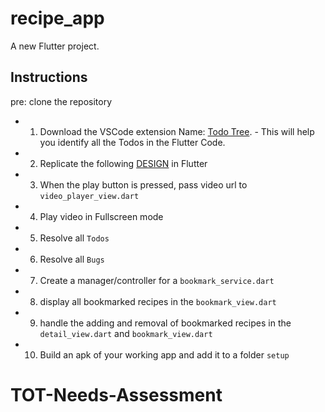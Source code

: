 # recipe_app

A new Flutter project.

## Instructions
pre: clone the repository

- 1. Download the VSCode extension Name: [Todo Tree](https://marketplace.visualstudio.com/items?itemName=Gruntfuggly.todo-tree). - This will help you identify all the Todos in the Flutter Code.
- 2. Replicate the following [DESIGN](https://raw.githubusercontent.com/GhanaTechLab/TOT-Needs-Assessment/main/screenshot/art_1.png) in Flutter
- 3. When the play button is pressed, pass video url to `video_player_view.dart`
- 4. Play video in Fullscreen mode
- 5. Resolve all ```Todos```
- 6. Resolve all ```Bugs```
- 7. Create a manager/controller for a ```bookmark_service.dart```
- 8. display all bookmarked recipes in the ```bookmark_view.dart```
- 9. handle the adding and removal of bookmarked recipes in the ```detail_view.dart``` and ```bookmark_view.dart```
- 10. Build an apk of your working app and add it to a folder ```setup```

# TOT-Needs-Assessment
